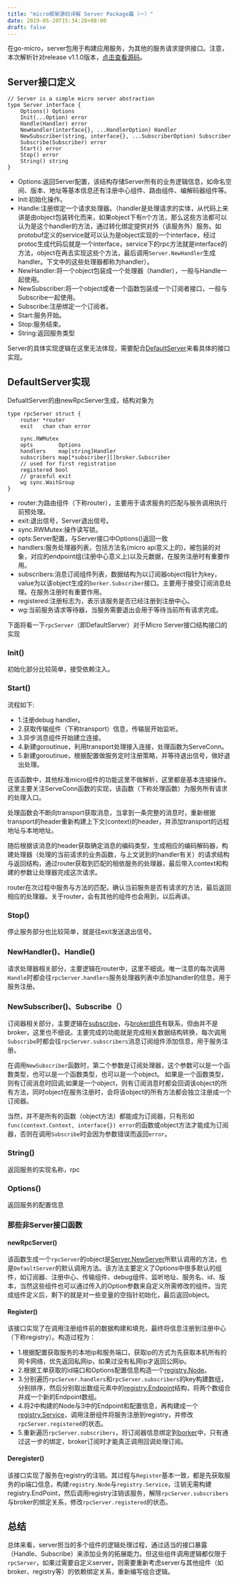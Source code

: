 ```yaml
---
title: "micro框架源码详解 Server Package篇（一）"
date: 2019-05-20T15:34:20+08:00
draft: false
---
```


在go-micro，server包用于构建应用服务，为其他的服务请求提供接口。注意，本次解析针对release v1.1.0版本，[点击查看源码](https://github.com/micro/go-micro/tree/v1.1.0/server)。  

## Server接口定义

```
// Server is a simple micro server abstraction
type Server interface {
	Options() Options
	Init(...Option) error
	Handle(Handler) error
	NewHandler(interface{}, ...HandlerOption) Handler
	NewSubscriber(string, interface{}, ...SubscriberOption) Subscriber
	Subscribe(Subscriber) error
	Start() error
	Stop() error
	String() string
}
```

* Options:返回Server配置，该结构存储Server所有的业务逻辑信息，如命名空间、版本、地址等基本信息还有注册中心组件、路由组件、编解码器组件等。
* Init:初始化操作。
* Handle:注册绑定一个请求处理器。（handler是处理请求的实体，从代码上来讲是由object包装转化而来，如果object下有n个方法，那么这些方法都可以认为是这个handler的方法，通过转化绑定提供对外（该服务外）服务。如protobuf定义的service就可以认为是object实现的一个interface，经过protoc生成代码后就是一个interface，service下的rpc方法就是interface的方法，object在再去实现这些个方法，最后调用`Server.NewHandler`生成handler。下文中的这些处理器都称为handler）。
* NewHandler:将一个object包装成一个处理器（handler），一般与Handle一起使用。
* NewSubscriber:将一个object或者一个函数包装成一个订阅者接口，一般与Subscribe一起使用。
* Subscribe:注册绑定一个订阅者。
* Start:服务开始。
* Stop:服务结束。
* String:返回服务类型

Server的具体实现逻辑在这里无法体现，需要配合[DefaultServer](https://github.com/micro/go-micro/blob/v1.1.0/server/server.go#L122:2)来看具体的接口实现。  

## DefaultServer实现

DefualtServer的由newRpcServer生成，结构对象为
```
type rpcServer struct {
	router *router
	exit   chan chan error

	sync.RWMutex
	opts        Options
	handlers    map[string]Handler
	subscribers map[*subscriber][]broker.Subscriber
	// used for first registration
	registered bool
	// graceful exit
	wg sync.WaitGroup
}
```
* router:为路由组件（下称router），主要用于请求服务的匹配与服务调用执行前预处理。
* exit:退出信号，Server退出信号。
* sync.RWMutex:操作读写锁。
* opts:Server配置，与Server接口中Options()返回一致
* handlers:服务处理器列表，包括方法名(micro api意义上的)，被包装的对象，对应的endpoint组(注册中心意义上)以及元数据，在服务注册时有重要作用。
* subscribers:消息订阅组件列表，数据结构为以订阅器object指针为key，value为以该object生成的`borker.Subscriber`接口。主要用于接受订阅消息处理。在服务注册时有重要作用。
* registered:注册标志为，表示该服务是否已经注册到注册中心。
* wg:当前服务请求等待器，当服务需要退出会用于等待当前所有请求完成。

下面将看一下`rpcServer`（即DefaultServer）对于Micro Server接口结构接口的实现  

### Init()
初始化部分比较简单，接受依赖注入。

### Start()
流程如下:  

* 1.注册debug handler。
* 2.获取传输组件（下称transport）信息，传输层开始监听。
* 3.异步消息组件开始建立连接。
* 4.新建goroutinue，利用transport处理接入连接，处理函数为ServeConn。
* 5.新建goroutinue，根据配置做服务定时注册策略，并等待退出信号，做好退出处理。

在该函数中，其他标准micro组件的功能这里不做解析，这里都是基本连接操作。这里主要关注ServeConn函数的实现，该函数（下称处理函数）为服务所有请求的处理入口。  

处理函数会不断向transport获取消息，当拿到一条完整的消息时，重新根据transport的header重新构建上下文(context)的header，并添加transport的远程地址与本地地址。  

随后根据该消息的header获取确定消息的编码类型，生成相应的编码解码器，构建处理器（处理的当前请求的业务函数，与上文说到的handler有关）的请求结构与返回结构，通过router获取到匹配的相依服务的处理器，最后带入context和构建的参数让处理器完成这次请求。  

router在次过程中服务与方法的匹配，确认当前服务是否有请求的方法，最后返回相应的处理器。关于router，会有其他的组件也会用到，以后再讲。  

### Stop()
停止服务部分也比较简单，就是往exit发送退出信号。  

### NewHandler()、Handle()
请求处理器相关部分，主要逻辑在router中，这里不细说。唯一注意的每次调用`Handle`时都会往`rpcServer.handlers`服务处理器列表中添加handler的信息，用于服务注册。  

### NewSubscriber()、Subscribe（）
订阅器相关部分，主要逻辑在[subscribe](https://github.com/micro/go-micro/blob/v1.1.0/server/subscriber.go)，与[broker组件](https://github.com/micro/go-micro/tree/v1.1.0/broker)有联系，但由并不是broker，这里也不细说。主要完成的功能就是完成相关数据结构转换，每次调用`Subscribe`时都会往`rpcServer.subscribers`消息订阅组件添加信息，用于服务注册。  

在调用`NewSubscriber`函数时，第二个参数是订阅处理器，这个参数可以是一个函数类型，也可以是一个函数类型，也可以是一个object。 如果是一个函数类型，则有订阅消息时回调;如果是一个object，则有订阅消息时都会回调该object的所有方法，同时object在服务注册时，会将该object的所有方法都会独立注册成一个订阅器。  

当然，并不是所有的函数（object方法）都能成为订阅器，只有形如`func(context.Context, interface{}) error`的函数或object方法才能成为订阅器，否则在调用`Subscribe`时会因为参数错误而返回`error`。  

### String()
返回服务的实现名称，rpc

### Options()
返回服务的配置信息

### 那些非Server接口函数

#### newRpcServer()
该函数生成一个`rpcServer`的object是[Server.NewServer](https://github.com/micro/go-micro/blob/v1.1.0/server/server.go#L140:1)所默认调用的方法，也是`DefaultServer`的默认调用方法。该方法主要定义了Options中很多默认的组件，如订阅器、注册中心、传输组件、debug组件、监听地址、服务名、id、版本，当然这些组件也可以通过传入的Option参数来自定义所需修改的组件。当完成组件定义后，剩下的就是对一些变量的空指针初始化，最后返回object。  

#### Register()
该接口实现了在调用注册组件前的数据构建和填充，最终将信息注册到注册中心（下称registry）。构造过程为：  

* 1.根据配置获取服务的本地ip和服务端口，获取ip的方式为先获取本机所有的网卡网络，优先返回私网ip，如果过没有私网ip才返回公网ip。  
* 2.根据工单获取的id端口和Options配置信息构造一个[registry.Node](https://github.com/micro/go-micro/blob/v1.1.0/registry/service.go#L11:6)。  
* 3.分别遍历`rpcServer.handlers`和`rpcServer.subscribers`的key构建数组，分别排序，然后分别取出数组元素中的[registry.Endpoint](https://github.com/micro/go-micro/blob/v1.1.0/registry/service.go#L18:6)结构，将两个数组合并成一个新的Endpoint数组。  
* 4.将2中构建的Node与3中的Endpoint和配置信息，再构建成一个[registry.Service](https://github.com/micro/go-micro/blob/v1.1.0/registry/service.go#L3:6)，调用注册组件将服务注册到registry，并修改`rpcServer.registered`的状态。  
* 5.重新遍历`rpcServer.subscribers`，将订阅器信息绑定到[borker](https://github.com/micro/go-micro/blob/v1.1.0/broker/broker.go#L64:4)中，只有通过这一步的绑定，broker订阅时才能真正调用回调处理订阅。  

#### Deregister()
该接口实现了服务在registry的注销。其过程与`Register`基本一致，都是先获取服务的ip端口信息，构建`registry.Node`与`registry.Service`，注销无需构建registry.EndPoint，然后调用registry注销该服务，解除`rpcServer.subscribers`与broker的绑定关系，修改`rpcServer.registered`的状态。  

## 总结
总体来看，server担当的多个组件的逻辑处理过程，通过适当的接口暴露（Handle、Subscribe）来添加业务的拓展能力。但这些组件调用逻辑都仅限于`rpcServer`，如果过需要自定义server，则需要重新考虑server与其他组件（如broker、registry等）的依赖绑定关系，重新编写组合逻辑。

